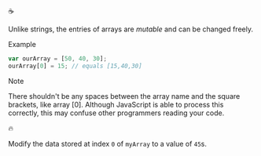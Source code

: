 :coffee:

Unlike strings, the entries of arrays are _mutable_ and can be changed freely.

Example

```javascript
var ourArray = [50, 40, 30];
ourArray[0] = 15; // equals [15,40,30]
```

Note

There shouldn't be any spaces between the array name and the square brackets, like array [0]. Although JavaScript is able to process this correctly, this may confuse other programmers reading your code.

:fire:

Modify the data stored at index `0` of `myArray` to a value of `45`s.
